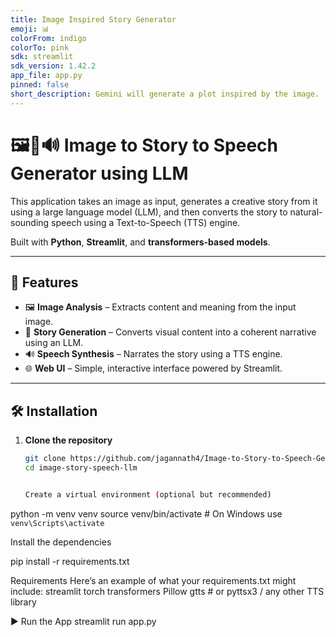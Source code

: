```yaml
---
title: Image Inspired Story Generator
emoji: 📊
colorFrom: indigo
colorTo: pink
sdk: streamlit
sdk_version: 1.42.2
app_file: app.py
pinned: false
short_description: Gemini will generate a plot inspired by the image.
---
```


# 🖼️📖🔊 Image to Story to Speech Generator using LLM

This application takes an image as input, generates a creative story from it using a large language model (LLM), and then converts the story to natural-sounding speech using a Text-to-Speech (TTS) engine.

Built with **Python**, **Streamlit**, and **transformers-based models**.

---

## 🚀 Features

- 🖼️ **Image Analysis** – Extracts content and meaning from the input image.
- 📖 **Story Generation** – Converts visual content into a coherent narrative using an LLM.
- 🔊 **Speech Synthesis** – Narrates the story using a TTS engine.
- 🌐 **Web UI** – Simple, interactive interface powered by Streamlit.

---

## 🛠️ Installation

1. **Clone the repository**
   ```bash
   git clone https://github.com/jagannath4/Image-to-Story-to-Speech-Generation-Using-LLM
   cd image-story-speech-llm


   Create a virtual environment (optional but recommended)

python -m venv venv
source venv/bin/activate  # On Windows use `venv\Scripts\activate`


Install the dependencies


pip install -r requirements.txt

Requirements
Here’s an example of what your requirements.txt might include:
streamlit
torch
transformers
Pillow
gtts  # or pyttsx3 / any other TTS library

▶️ Run the App
streamlit run app.py
